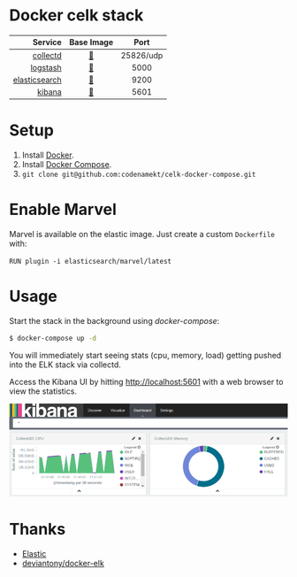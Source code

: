 # Docker celk stack

|Service  | Base Image | Port |
|--------:|:----------:|:----:|
|[collectd](https://collectd.org/)|[:link:](https://hub.docker.com/r/yaronr/collectd/)|25826/udp||
|[logstash](https://www.elastic.co/products/logstash)|[:link:](https://registry.hub.docker.com/_/logstash/)|5000||
|[elasticsearch](https://www.elastic.co/products/elasticsearch)|[:link:](https://registry.hub.docker.com/_/elasticsearch/)|9200||
|[kibana](https://www.elastic.co/products/kibana)|[:link:](https://registry.hub.docker.com/_/kibana/)|5601||

# Setup

1. Install [Docker](http://docker.io).
2. Install [Docker Compose](http://docs.docker.com/compose/install/).
3. `git clone git@github.com:codenamekt/celk-docker-compose.git`

# Enable Marvel

Marvel is available on the elastic image. Just create a custom `Dockerfile` with:

`RUN plugin -i elasticsearch/marvel/latest`

# Usage

Start the stack in the background using *docker-compose*:

```bash
$ docker-compose up -d
```

You will immediately start seeing stats (cpu, memory, load) getting pushed into the ELK stack via collectd.

Access the Kibana UI by hitting [http://localhost:5601](http://localhost:5601) with a web browser to view the statistics.

![Kibana](screenshot.png?raw=true "Kibana")

# Thanks

* [Elastic](https://www.elastic.co)
* [deviantony/docker-elk](https://github.com/deviantony/docker-elk)
